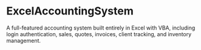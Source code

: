 # ExcelAccountingSystem
A full-featured accounting system built entirely in Excel with VBA, including login authentication, sales, quotes, invoices, client tracking, and inventory management.
